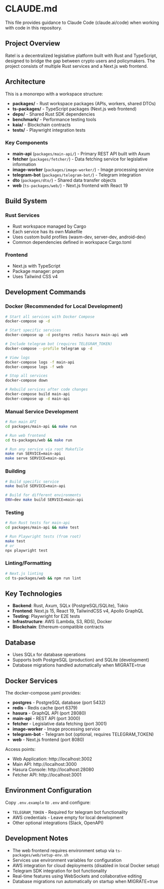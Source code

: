 # CLAUDE.md

This file provides guidance to Claude Code (claude.ai/code) when working with code in this repository.

## Project Overview

Ratel is a decentralized legislative platform built with Rust and TypeScript, designed to bridge the gap between crypto users and policymakers. The project consists of multiple Rust services and a Next.js web frontend.

## Architecture

This is a monorepo with a workspace structure:
- **packages/** - Rust workspace packages (APIs, workers, shared DTOs)
- **ts-packages/** - TypeScript packages (Next.js web frontend)
- **deps/** - Shared Rust SDK dependencies
- **benchmark/** - Performance testing tools
- **kaia/** - Blockchain contracts
- **tests/** - Playwright integration tests

### Key Components

- **main-api** (`packages/main-api/`) - Primary REST API built with Axum
- **fetcher** (`packages/fetcher/`) - Data fetching service for legislative information
- **image-worker** (`packages/image-worker/`) - Image processing service
- **telegram-bot** (`packages/telegram-bot/`) - Telegram integration
- **dto** (`packages/dto/`) - Shared data transfer objects
- **web** (`ts-packages/web/`) - Next.js frontend with React 19

## Build System

### Rust Services
- Rust workspace managed by Cargo
- Each service has its own Makefile
- Uses custom build profiles (wasm-dev, server-dev, android-dev)
- Common dependencies defined in workspace Cargo.toml

### Frontend
- Next.js with TypeScript
- Package manager: pnpm
- Uses Tailwind CSS v4

## Development Commands

### Docker (Recommended for Local Development)
```bash
# Start all services with Docker Compose
docker-compose up -d

# Start specific services
docker-compose up -d postgres redis hasura main-api web

# Include telegram bot (requires TELEGRAM_TOKEN)
docker-compose --profile telegram up -d

# View logs
docker-compose logs -f main-api
docker-compose logs -f web

# Stop all services
docker-compose down

# Rebuild services after code changes
docker-compose build main-api
docker-compose up -d main-api
```

### Manual Service Development
```bash
# Run main API
cd packages/main-api && make run

# Run web frontend  
cd ts-packages/web && make run

# Run any service via root Makefile
make run SERVICE=main-api
make serve SERVICE=main-api
```

### Building
```bash
# Build specific service
make build SERVICE=main-api

# Build for different environments
ENV=dev make build SERVICE=main-api
```

### Testing
```bash
# Run Rust tests for main-api
cd packages/main-api && make test

# Run Playwright tests (from root)
make test
# or
npx playwright test
```

### Linting/Formatting
```bash
# Next.js linting
cd ts-packages/web && npm run lint
```

## Key Technologies

- **Backend**: Rust, Axum, SQLx (PostgreSQL/SQLite), Tokio
- **Frontend**: Next.js 15, React 19, TailwindCSS v4, Apollo GraphQL
- **Testing**: Playwright for E2E tests
- **Infrastructure**: AWS (Lambda, S3, RDS), Docker
- **Blockchain**: Ethereum-compatible contracts

## Database

- Uses SQLx for database operations
- Supports both PostgreSQL (production) and SQLite (development)
- Database migrations handled automatically when MIGRATE=true

## Docker Services

The docker-compose.yaml provides:

- **postgres** - PostgreSQL database (port 5432)
- **redis** - Redis cache (port 6379)  
- **hasura** - GraphQL API (port 28080)
- **main-api** - REST API (port 3000)
- **fetcher** - Legislative data fetching (port 3001)
- **image-worker** - Image processing service
- **telegram-bot** - Telegram bot (optional, requires TELEGRAM_TOKEN)
- **web** - Next.js frontend (port 8080)

Access points:
- Web Application: http://localhost:3002
- Main API: http://localhost:3000
- Hasura Console: http://localhost:28080
- Fetcher API: http://localhost:3001

## Environment Configuration

Copy `.env.example` to `.env` and configure:
- `TELEGRAM_TOKEN` - Required for telegram bot functionality
- AWS credentials - Leave empty for local development
- Other optional integrations (Slack, OpenAPI)

## Development Notes

- The web frontend requires environment setup via `ts-packages/web/setup-env.sh`
- Services use environment variables for configuration
- AWS integration for cloud deployments (disabled in local Docker setup)
- Telegram SDK integration for bot functionality
- Real-time features using WebSockets and collaborative editing
- Database migrations run automatically on startup when MIGRATE=true

